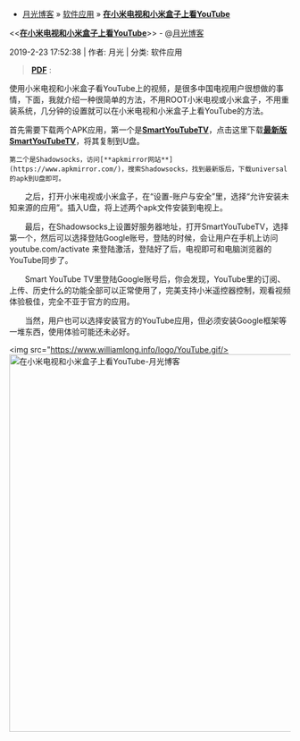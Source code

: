 
- [月光博客](https://www.williamlong.info/) » [软件应用](https://www.williamlong.info/cat/software.html) » [**在小米电视和小米盒子上看YouTube**](https://www.williamlong.info/archives/5624.html) 

 <<[**在小米电视和小米盒子上看YouTube**](https://www.williamlong.info/archives/5624.html)>> - @[月光博客](https://www.williamlong.info/)

 2019-2-23 17:52:38 | 作者: 月光 | 分类: 软件应用

> [**PDF**](https://taoste.github.io/Hello-World/Technical%20File(PDF)/月光博客/在小米电视和小米盒子上看YouTube-月光博客.pdf) :

   使用小米电视和小米盒子看YouTube上的视频，是很多中国电视用户很想做的事情，下面，我就介绍一种很简单的方法，不用ROOT小米电视或小米盒子，不用重装系统，几分钟的设置就可以在小米电视和小米盒子上看YouTube的方法。

   首先需要下载两个APK应用，第一个是[**SmartYouTubeTV**](https://smartyoutubetv.github.io/)，点击这里下载[**最新版SmartYouTubeTV**](https://github.com/yuliskov/SmartYouTubeTV/releases/download/stable/smartyoutubetv_latest.apk )，将其复制到U盘。

    第二个是Shadowsocks，访问[**apkmirror网站**](https://www.apkmirror.com/)，搜索Shadowsocks，找到最新版后，下载universal的apk到U盘即可。

　　之后，打开小米电视或小米盒子，在“设置-账户与安全”里，选择“允许安装未知来源的应用”。插入U盘，将上述两个apk文件安装到电视上。

　　最后，在Shadowsocks上设置好服务器地址，打开SmartYouTubeTV，选择第一个，然后可以选择登陆Google账号，登陆的时候，会让用户在手机上访问 youtube.com/activate 来登陆激活，登陆好了后，电视即可和电脑浏览器的YouTube同步了。

　　Smart YouTube TV里登陆Google账号后，你会发现，YouTube里的订阅、上传、历史什么的功能全部可以正常使用了，完美支持小米遥控器控制，观看视频体验极佳，完全不亚于官方的应用。

　　当然，用户也可以选择安装官方的YouTube应用，但必须安装Google框架等一堆东西，使用体验可能还未必好。
  
<img src="https://www.williamlong.info/logo/YouTube.gif/>
<img src="https://camo.githubusercontent.com/707e83049ddab4c941efae7c3e789ebb045f9514/68747470733a2f2f7777772e77696c6c69616d6c6f6e672e696e666f2f75706c6f61642f353632345f312e6a7067" alt="在小米电视和小米盒子上看YouTube-月光博客" width="675" height="" />
